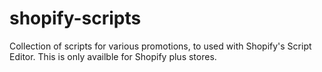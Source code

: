 # shopify-scripts

Collection of scripts for various promotions, to used with Shopify's Script Editor. This is only availble for Shopify plus stores.
